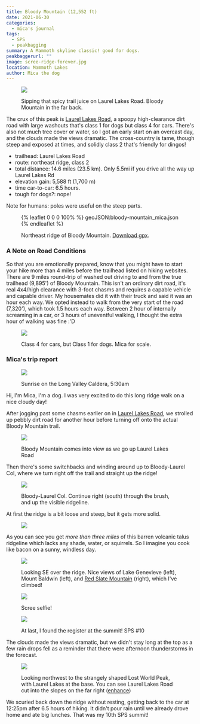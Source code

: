 ```yaml
---
title: Bloody Mountain (12,552 ft)
date: 2021-06-30
categories:
  - mica's journal
tags:
  - SPS
  - peakbagging
summary: A Mammoth skyline classic! good for dogs.
peakbaggerurl: ""
image: scree-ridge-forever.jpg
location: Mammoth Lakes
author: Mica the dog
---
```


<figure>

![](bloody-mt-puddle-sip.jpg)

<figcaption>
Sipping that spicy trail juice on Laurel Lakes Road. Bloody Mountain in the far back.
</figcaption>
</figure>

The crux of this peak is [Laurel Lakes Road](#A-Note-on-Road-Conditions), a spoopy high-clearance dirt road with large washouts that's class 1 for dogs but class 4 for cars. There's also not much tree cover or water, so I got an early start on an overcast day, and the clouds made the views dramatic. The cross-country is tame, though steep and exposed at times, and solidly class 2 that's friendly for dingos!

- trailhead: Laurel Lakes Road
- route: northeast ridge, class 2
- total distance: 14.6 miles (23.5 km). Only 5.5mi if you drive all the way up Laurel Lakes Rd
- elevation gain: 5,588 ft (1,700 m)
- time car-to-car: 6.5 hours.
- tough for dogs?: nope!

Note for humans: poles were useful on the steep parts.

<figure>

{% leaflet 0 0 0 100% %}
geoJSON:bloody-mountain_mica.json
{% endleaflet %}

<figcaption>

Northeast ridge of Bloody Mountain. [Download gpx](bloody-mountain_mica.gpx).

</figcaption>
</figure>

### A Note on Road Conditions

So that you are emotionally prepared, know that you might have to start your hike more than 4 miles before the trailhead listed on hiking websites. There are 9 miles round-trip of washed out driving to and from the true trailhead (9,895') of Bloody Mountain. This isn't an ordinary dirt road, it's real 4x4/high clearance with 3-foot chasms and requires a capable vehicle and capable driver. My housemates did it with their truck and said it was an hour each way. We opted instead to walk from the very start of the road (7,320'), which took 1.5 hours each way. Between 2 hour of internally screaming in a car, or 3 hours of uneventful walking, I thought the extra hour of walking was fine :'D

<figure>

![](road-conditions.jpg)

<figcaption>
Class 4 for cars, but Class 1 for dogs. Mica for scale.
</figcaption>
</figure>

### Mica's trip report

<figure>

![](sunrise.jpg)

<figcaption>
Sunrise on the Long Valley Caldera, 5:30am
</figcaption>
</figure>

Hi, I'm Mica, I'm a dog. I was very excited to do this long ridge walk on a nice cloudy day!

After jogging past some chasms earlier on in [Laurel Lakes Road](#A-Note-on-Road-Conditions), we strolled up pebbly dirt road for another hour before turning off onto the actual Bloody Mountain trail.

<figure>

![](bloody-mt-from-laurel-road.jpg)

<figcaption>
Bloody Mountain comes into view as we go up Laurel Lakes Road
</figcaption>
</figure>

Then there's some switchbacks and winding around up to Bloody-Laurel Col, where we turn right off the trail and straight up the ridge!

<figure>

![](leaving-the-trail.jpg)

<figcaption>
Bloody-Laurel Col. Continue right (south) through the brush, and up the visible ridgeline.
</figcaption>
</figure>

At first the ridge is a bit loose and steep, but it gets more solid.

<div class="photo-small">
<figure>

![](ridge-walk-1.jpg)

<figcaption>

</figcaption>
</figure>
</div>

As you can see you get _more than three miles_ of this barren volcanic talus ridgeline which lacks any shade, water, or squirrels. So I imagine you cook like bacon on a sunny, windless day.

<div class="photo-small">
<figure>

![](dorothy-lake-baldwin.jpg)

<figcaption>

Looking SE over the ridge. Nice views of Lake Genevieve (left), Mount Baldwin (left), and [Red Slate Mountain](/blog/Red-Slate-Mountain) (right), which I've climbed!

</figcaption>
</figure>
</div>

<figure>

![](scree-ridge-forever.jpg)

<figcaption>
Scree selfie!
</figcaption>
</figure>

<figure>

![](summit.jpg)

<figcaption>
At last, I found the register at the summit! SPS #10
</figcaption>
</figure>

The clouds made the views dramatic, but we didn't stay long at the top as a few rain drops fell as a reminder that there were afternoon thunderstorms in the forecast.

<figure>

![](lost-world-and-town.jpg)

<figcaption>

Looking northwest to the strangely shaped Lost World Peak, with Laurel Lakes at the base. You can see Laurel Lakes Road cut into the slopes on the far right ([enhance](lost-world-XL.jpg))

</figcaption>
</figure>

We scuried back down the ridge without resting, getting back to the car at 12:25pm after 6.5 hours of hiking. It didn't pour rain until we already drove home and ate big lunches. That was my 10th SPS summit!
